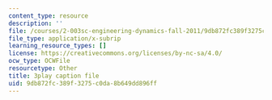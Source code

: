 ```yaml
---
content_type: resource
description: ''
file: /courses/2-003sc-engineering-dynamics-fall-2011/9db872fc389f3275c0da8b649dd896ff_p9DHjoLS3GA.srt
file_type: application/x-subrip
learning_resource_types: []
license: https://creativecommons.org/licenses/by-nc-sa/4.0/
ocw_type: OCWFile
resourcetype: Other
title: 3play caption file
uid: 9db872fc-389f-3275-c0da-8b649dd896ff
---
```

